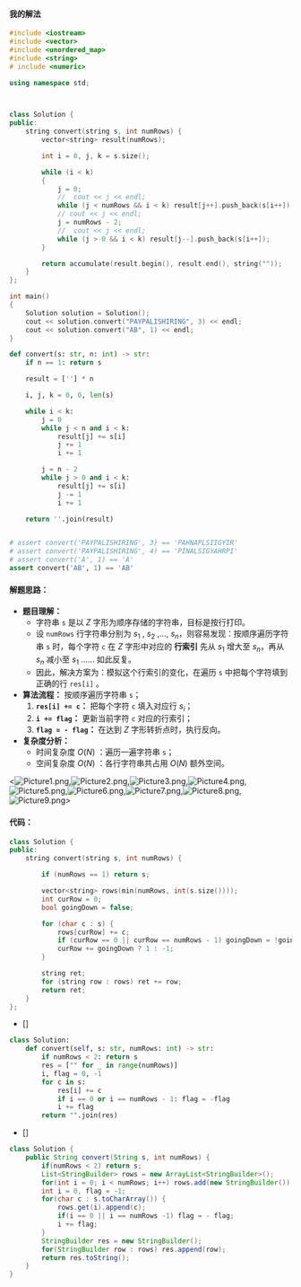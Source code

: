 #### 我的解法

```c++
#include <iostream>
#include <vector>
#include <unordered_map>
#include <string>
# include <numeric> 

using namespace std;



class Solution {
public:
	string convert(string s, int numRows) {
		vector<string> result(numRows);

		int i = 0, j, k = s.size();

		while (i < k)
		{
			j = 0;
			//	cout << j << endl;
			while (j < numRows && i < k) result[j++].push_back(s[i++]);
			// cout << j << endl;
			j = numRows - 2;
			//	cout << j << endl;
			while (j > 0 && i < k) result[j--].push_back(s[i++]);
		}

		return accumulate(result.begin(), result.end(), string(""));
	}
};

int main()
{
	Solution solution = Solution();
	cout << solution.convert("PAYPALISHIRING", 3) << endl;
	cout << solution.convert("AB", 1) << endl;
}
```

```python
def convert(s: str, n: int) -> str:
    if n == 1: return s

    result = [''] * n

    i, j, k = 0, 0, len(s)

    while i < k:
        j = 0
        while j < n and i < k:
            result[j] += s[i]
            j += 1
            i += 1

        j = n - 2
        while j > 0 and i < k:
            result[j] += s[i]
            j -= 1
            i += 1

    return ''.join(result)


# assert convert('PAYPALISHIRING', 3) == 'PAHNAPLSIIGYIR'
# assert convert('PAYPALISHIRING', 4) == 'PINALSIGYAHRPI'
# assert convert('A', 1) == 'A'
assert convert('AB', 1) == 'AB'
```

#### 解题思路：

- **题目理解：**
  - 字符串 `s` 是以 $Z$ 字形为顺序存储的字符串，目标是按行打印。
  - 设 `numRows` 行字符串分别为 $s_1$ , $s_2$ ,..., $s_n$，则容易发现：按顺序遍历字符串 `s` 时，每个字符 `c` 在 $Z$ 字形中对应的 **行索引** 先从 $s_1$ 增大至 $s_n$，再从 $s_n$ 减小至 $s_1$ …… 如此反复。
  - 因此，解决方案为：模拟这个行索引的变化，在遍历 `s` 中把每个字符填到正确的行 `res[i]` 。
- **算法流程：** 按顺序遍历字符串 `s`；
  1. **`res[i] += c`：** 把每个字符 `c` 填入对应行 $s_i$；
  2. **`i += flag`：** 更新当前字符 `c` 对应的行索引；
  3. **`flag = - flag`：** 在达到 $Z$ 字形转折点时，执行反向。
- **复杂度分析：**
  - 时间复杂度 $O(N)$ ：遍历一遍字符串 `s`；
  - 空间复杂度 $O(N)$ ：各行字符串共占用 $O(N)$ 额外空间。

<![Picture1.png](https://pic.leetcode-cn.com/c7f53f8480c33925ecae3cd91ac4b20337949de67a255663cc550bdc68ba9315-Picture1.png),![Picture2.png](https://pic.leetcode-cn.com/bfcbaa31dc07dbf0e68a854e6da8445abe67432d3b624ae627f1195dd3c54d6e-Picture2.png),![Picture3.png](https://pic.leetcode-cn.com/4604c49a47c1cf995f292f17313104fc5720a340a3bd649410734ecace7108a7-Picture3.png),![Picture4.png](https://pic.leetcode-cn.com/4ecbe654add7b2b80d4dd81038e4681607b7cbef469fa27ae954fa789d13ed82-Picture4.png),![Picture5.png](https://pic.leetcode-cn.com/d26d1faedbe13f78a94c28047fc4dc91fb72419452b3edae669e44a4d730d5ff-Picture5.png),![Picture6.png](https://pic.leetcode-cn.com/e8fdc68fb3029017333e01f9a3e25e03675f87260e49f53fee7938b4d02ca997-Picture6.png),![Picture7.png](https://pic.leetcode-cn.com/e1db50ce219e68d2d6a57b197b932088731dd09afc788ee818e0b38880458bb5-Picture7.png),![Picture8.png](https://pic.leetcode-cn.com/ebbed8592bd11014e81affb8af6df3e713d88ae0e8003f4f989459d7694e475c-Picture8.png),![Picture9.png](https://pic.leetcode-cn.com/5c7b6ebd51be1e16eab6c1ccd3121d6dae2aff3b61fa07ecb21235250c33e76c-Picture9.png)>

#### 代码：


```cpp
class Solution {
public:
    string convert(string s, int numRows) {

        if (numRows == 1) return s;

        vector<string> rows(min(numRows, int(s.size())));
        int curRow = 0;
        bool goingDown = false;

        for (char c : s) {
            rows[curRow] += c;
            if (curRow == 0 || curRow == numRows - 1) goingDown = !goingDown;
            curRow += goingDown ? 1 : -1;
        }

        string ret;
        for (string row : rows) ret += row;
        return ret;
    }
};
```

* []

```Python
class Solution:
    def convert(self, s: str, numRows: int) -> str:
        if numRows < 2: return s
        res = ["" for _ in range(numRows)]
        i, flag = 0, -1
        for c in s:
            res[i] += c
            if i == 0 or i == numRows - 1: flag = -flag
            i += flag
        return "".join(res)
```

* []

```Java
class Solution {
    public String convert(String s, int numRows) {
        if(numRows < 2) return s;
        List<StringBuilder> rows = new ArrayList<StringBuilder>();
        for(int i = 0; i < numRows; i++) rows.add(new StringBuilder());
        int i = 0, flag = -1;
        for(char c : s.toCharArray()) {
            rows.get(i).append(c);
            if(i == 0 || i == numRows -1) flag = - flag;
            i += flag;
        }
        StringBuilder res = new StringBuilder();
        for(StringBuilder row : rows) res.append(row);
        return res.toString();
    }
}
```

